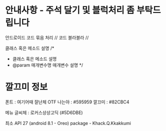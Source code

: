 # 안내사항 - 주석 달기 및 블럭처리 좀 부탁드립니다

안드로이드 코드 묶음 처리
//<editor-fold desc="변수 선언">
  코드 블라블라
//</editor-fold>

클래스 혹은 메소드 설명
/*
* 클래스 혹은 메소드 설명
* @param 매개변수명 매개변수 설명
*/

# 깔끄미 정보
폰트 : 여기어때 잘난체 OTF
나는야 : #595959
깔끄미 : #82CBC4

메뉴 글씨체 : 로커스상상고딕 (#5D6DBE)

최소 API 27 (android 8.1 - Oreo)
package - Khack.Q.Kkakkumi
